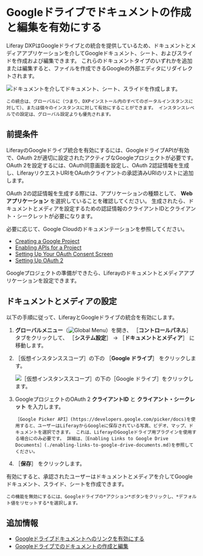 # Googleドライブでドキュメントの作成と編集を有効にする

Liferay DXPはGoogleドライブとの統合を提供しているため、ドキュメントとメディアアプリケーションを介してGoogleドキュメント、シート、およびスライドを作成および編集できます。 これらのドキュメントタイプのいずれかを追加または編集すると、ファイルを作成できるGoogleの外部エディタにリダイレクトされます。

![ドキュメントを介してドキュメント、シート、スライドを作成します。](./enabling-document-creation-and-editing-with-google-drive/images/01.png)

```{note}
この統合は、グローバルに（つまり、DXPインストール内のすべてのポータルインスタンスに対して）、または個々のインスタンスに対して有効にすることができます。 インスタンスレベルでの設定は、グローバル設定よりも優先されます。
```

<a name="prerequisites" />

## 前提条件

LiferayのGoogleドライブ統合を有効にするには、GoogleドライブAPIが有効で、OAuth 2が適切に設定されたアクティブなGoogleプロジェクトが必要です。 OAuth 2を設定するには、OAuth同意画面を設定し、OAuth 2認証情報を生成し、LiferayリクエストURIをOAuthクライアントの承認済みURIのリストに追加します。

OAuth 2の認証情報を生成する際には、アプリケーションの種類として、 **Webアプリケーション** を選択していることを確認してください。 生成されたら、ドキュメントとメディアを設定するための認証情報のクライアントIDとクライアント・シークレットが必要になります。

必要に応じて、Google Cloudのドキュメンテーションを参照してください。

* [Creating a Google Project](https://support.google.com/googleapi/answer/6251787?hl=en&ref_topic=7014522)
* [Enabling APIs for a Project](https://support.google.com/googleapi/answer/6158841)
* [Setting Up Your OAuth Consent Screen](https://support.google.com/cloud/answer/10311615?hl=en)
* [Setting Up OAuth 2](https://support.google.com/cloud/answer/6158849)

Googleプロジェクトの準備ができたら、Liferayのドキュメントとメディアアプリケーションを設定できます。

<a name="configuring-documents-and-media" />

## ドキュメントとメディアの設定

以下の手順に従って、LiferayとGoogleドライブの統合を有効にします。

1. **グローバルメニュー**（![Global Menu](../../../../images/icon-applications-menu.png)）を開き、 ［**コントロールパネル**］ タブをクリックして、 ［**システム設定**］ &rarr; ［**ドキュメントとメディア**］ に移動します。

1. ［仮想インスタンススコープ］の下の ［**Google ドライブ**］ をクリックします。

    ![［仮想インスタンススコープ］の下の［Google ドライブ］をクリックします。](./enabling-document-creation-and-editing-with-google-drive/images/02.png)

1. GoogleプロジェクトのOAuth 2 **クライアントID** と **クライアント・シークレット** を入力します。

   ```{note}
   ［Google Picker API］(https://developers.google.com/picker/docs)を使用すると、ユーザーはLiferayからGoogleに保存されている写真、ビデオ、マップ、ドキュメントを選択できます。 これは、LiferayのGoogleドライブ用プラグインを使用する場合にのみ必要です。 詳細は、［Enabling Links to Google Drive Documents］(./enabling-links-to-google-drive-documents.md)を参照してください。
   ```

1. ［**保存**］ をクリックします。

有効にすると、承認されたユーザーはドキュメントとメディアを介してGoogleドキュメント、スライド、シートを作成できます。

```{note}
この機能を無効にするには、Googleドライブの*アクション*ボタンをクリックし、*デフォルト値をリセットする*を選択します。
```

<a name="additional-information" />

## 追加情報

* [Googleドライブドキュメントへのリンクを有効にする](./enabling-links-to-google-drive-documents.md)
* [Googleドライブでのドキュメントの作成と編集](../../uploading-and-managing/creating-documents/creating-and-editing-documents-with-google-drive.md)

